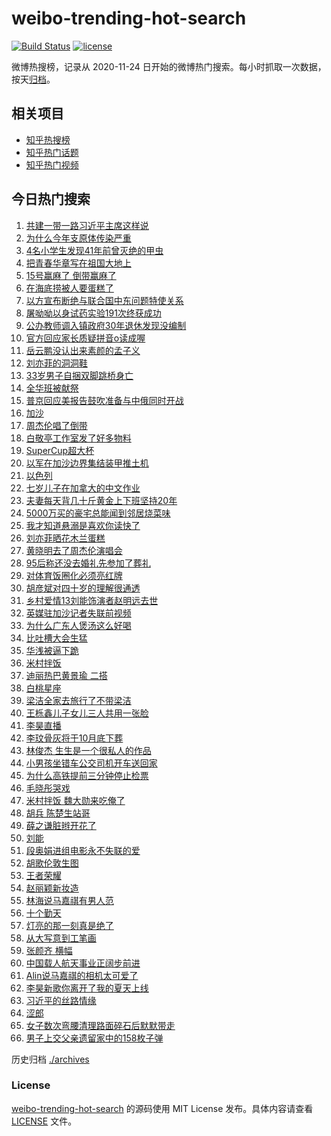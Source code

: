 # weibo-trending-hot-search

[![Build Status](https://github.com/justjavac/weibo-trending-hot-search/workflows/ci/badge.svg?branch=master)](https://github.com/justjavac/weibo-trending-hot-search/actions)
[![license](https://img.shields.io/github/license/justjavac/weibo-trending-hot-search)](https://github.com/justjavac/weibo-trending-hot-search/blob/master/LICENSE)

微博热搜榜，记录从 2020-11-24 日开始的微博热门搜索。每小时抓取一次数据，按天[归档](./archives)。

## 相关项目

- [知乎热搜榜](https://github.com/justjavac/zhihu-trending-top-search)
- [知乎热门话题](https://github.com/justjavac/zhihu-trending-hot-questions)
- [知乎热门视频](https://github.com/justjavac/zhihu-trending-hot-video)

## 今日热门搜索

<!-- BEGIN -->
<!-- 最后更新时间 Mon Oct 16 2023 05:04:48 GMT+0800 (China Standard Time) -->

1. [共建一带一路习近平主席这样说](https://s.weibo.com//weibo?q=%23%E5%85%B1%E5%BB%BA%E4%B8%80%E5%B8%A6%E4%B8%80%E8%B7%AF%E4%B9%A0%E8%BF%91%E5%B9%B3%E4%B8%BB%E5%B8%AD%E8%BF%99%E6%A0%B7%E8%AF%B4%23&Refer=new_time)
1. [为什么今年支原体传染严重](https://s.weibo.com//weibo?q=%E4%B8%BA%E4%BB%80%E4%B9%88%E4%BB%8A%E5%B9%B4%E6%94%AF%E5%8E%9F%E4%BD%93%E4%BC%A0%E6%9F%93%E4%B8%A5%E9%87%8D&t=31&band_rank=17&Refer=top)
1. [4名小学生发现41年前曾灭绝的甲虫](https://s.weibo.com//weibo?q=%234%E5%90%8D%E5%B0%8F%E5%AD%A6%E7%94%9F%E5%8F%91%E7%8E%B041%E5%B9%B4%E5%89%8D%E6%9B%BE%E7%81%AD%E7%BB%9D%E7%9A%84%E7%94%B2%E8%99%AB%23&t=31&band_rank=32&Refer=top)
1. [把青春华章写在祖国大地上](https://s.weibo.com//weibo?q=%23%E6%8A%8A%E9%9D%92%E6%98%A5%E5%8D%8E%E7%AB%A0%E5%86%99%E5%9C%A8%E7%A5%96%E5%9B%BD%E5%A4%A7%E5%9C%B0%E4%B8%8A%23&t=31&band_rank=3&Refer=top)
1. [15号赢麻了 倒带赢麻了](https://s.weibo.com//weibo?q=15%E5%8F%B7%E8%B5%A2%E9%BA%BB%E4%BA%86%20%E5%80%92%E5%B8%A6%E8%B5%A2%E9%BA%BB%E4%BA%86&t=31&band_rank=2&Refer=top)
1. [在海底捞被人要蛋糕了](https://s.weibo.com//weibo?q=%23%E5%9C%A8%E6%B5%B7%E5%BA%95%E6%8D%9E%E8%A2%AB%E4%BA%BA%E8%A6%81%E8%9B%8B%E7%B3%95%E4%BA%86%23&t=31&band_rank=1&Refer=top)
1. [以方宣布断绝与联合国中东问题特使关系](https://s.weibo.com//weibo?q=%23%E4%BB%A5%E6%96%B9%E5%AE%A3%E5%B8%83%E6%96%AD%E7%BB%9D%E4%B8%8E%E8%81%94%E5%90%88%E5%9B%BD%E4%B8%AD%E4%B8%9C%E9%97%AE%E9%A2%98%E7%89%B9%E4%BD%BF%E5%85%B3%E7%B3%BB%23&t=31&band_rank=7&Refer=top)
1. [屠呦呦以身试药实验191次终获成功](https://s.weibo.com//weibo?q=%23%E5%B1%A0%E5%91%A6%E5%91%A6%E4%BB%A5%E8%BA%AB%E8%AF%95%E8%8D%AF%E5%AE%9E%E9%AA%8C191%E6%AC%A1%E7%BB%88%E8%8E%B7%E6%88%90%E5%8A%9F%23&t=31&band_rank=22&Refer=top)
1. [公办教师调入镇政府30年退休发现没编制](https://s.weibo.com//weibo?q=%23%E5%85%AC%E5%8A%9E%E6%95%99%E5%B8%88%E8%B0%83%E5%85%A5%E9%95%87%E6%94%BF%E5%BA%9C30%E5%B9%B4%E9%80%80%E4%BC%91%E5%8F%91%E7%8E%B0%E6%B2%A1%E7%BC%96%E5%88%B6%23&t=31&band_rank=13&Refer=top)
1. [官方回应家长质疑拼音o读成喔](https://s.weibo.com//weibo?q=%23%E5%AE%98%E6%96%B9%E5%9B%9E%E5%BA%94%E5%AE%B6%E9%95%BF%E8%B4%A8%E7%96%91%E6%8B%BC%E9%9F%B3o%E8%AF%BB%E6%88%90%E5%96%94%23&t=31&band_rank=8&Refer=top)
1. [岳云鹏没认出来素颜的孟子义](https://s.weibo.com//weibo?q=%23%E5%B2%B3%E4%BA%91%E9%B9%8F%E6%B2%A1%E8%AE%A4%E5%87%BA%E6%9D%A5%E7%B4%A0%E9%A2%9C%E7%9A%84%E5%AD%9F%E5%AD%90%E4%B9%89%23&t=31&band_rank=47&Refer=top)
1. [刘亦菲的洞洞鞋](https://s.weibo.com//weibo?q=%23%E5%88%98%E4%BA%A6%E8%8F%B2%E7%9A%84%E6%B4%9E%E6%B4%9E%E9%9E%8B%23&t=31&band_rank=11&Refer=top)
1. [33岁男子自捆双脚跳桥身亡](https://s.weibo.com//weibo?q=%2333%E5%B2%81%E7%94%B7%E5%AD%90%E8%87%AA%E6%8D%86%E5%8F%8C%E8%84%9A%E8%B7%B3%E6%A1%A5%E8%BA%AB%E4%BA%A1%23&t=31&band_rank=14&Refer=top)
1. [全华班被献祭](https://s.weibo.com//weibo?q=%23%E5%85%A8%E5%8D%8E%E7%8F%AD%E8%A2%AB%E7%8C%AE%E7%A5%AD%23&t=31&band_rank=15&Refer=top)
1. [普京回应美报告鼓吹准备与中俄同时开战](https://s.weibo.com//weibo?q=%23%E6%99%AE%E4%BA%AC%E5%9B%9E%E5%BA%94%E7%BE%8E%E6%8A%A5%E5%91%8A%E9%BC%93%E5%90%B9%E5%87%86%E5%A4%87%E4%B8%8E%E4%B8%AD%E4%BF%84%E5%90%8C%E6%97%B6%E5%BC%80%E6%88%98%23&t=31&band_rank=20&Refer=top)
1. [加沙](https://s.weibo.com//weibo?q=%E5%8A%A0%E6%B2%99&t=31&band_rank=36&Refer=top)
1. [周杰伦唱了倒带](https://s.weibo.com//weibo?q=%E5%91%A8%E6%9D%B0%E4%BC%A6%E5%94%B1%E4%BA%86%E5%80%92%E5%B8%A6&t=31&band_rank=5&Refer=top)
1. [白敬亭工作室发了好多物料](https://s.weibo.com//weibo?q=%23%E7%99%BD%E6%95%AC%E4%BA%AD%E5%B7%A5%E4%BD%9C%E5%AE%A4%E5%8F%91%E4%BA%86%E5%A5%BD%E5%A4%9A%E7%89%A9%E6%96%99%23&t=31&band_rank=12&Refer=top)
1. [SuperCup超大杯](https://s.weibo.com//weibo?q=SuperCup%E8%B6%85%E5%A4%A7%E6%9D%AF&t=31&band_rank=18&Refer=top)
1. [以军在加沙边界集结装甲推土机](https://s.weibo.com//weibo?q=%23%E4%BB%A5%E5%86%9B%E5%9C%A8%E5%8A%A0%E6%B2%99%E8%BE%B9%E7%95%8C%E9%9B%86%E7%BB%93%E8%A3%85%E7%94%B2%E6%8E%A8%E5%9C%9F%E6%9C%BA%23&t=31&band_rank=44&Refer=top)
1. [以色列](https://s.weibo.com//weibo?q=%23%E4%BB%A5%E8%89%B2%E5%88%97%23&t=31&band_rank=23&Refer=top)
1. [七岁儿子在加拿大的中文作业](https://s.weibo.com//weibo?q=%23%E4%B8%83%E5%B2%81%E5%84%BF%E5%AD%90%E5%9C%A8%E5%8A%A0%E6%8B%BF%E5%A4%A7%E7%9A%84%E4%B8%AD%E6%96%87%E4%BD%9C%E4%B8%9A%23&t=31&band_rank=18&Refer=top)
1. [夫妻每天背几十斤黄金上下班坚持20年](https://s.weibo.com//weibo?q=%23%E5%A4%AB%E5%A6%BB%E6%AF%8F%E5%A4%A9%E8%83%8C%E5%87%A0%E5%8D%81%E6%96%A4%E9%BB%84%E9%87%91%E4%B8%8A%E4%B8%8B%E7%8F%AD%E5%9D%9A%E6%8C%8120%E5%B9%B4%23&t=31&band_rank=21&Refer=top)
1. [5000万买的豪宅总能闻到邻居烧菜味](https://s.weibo.com//weibo?q=%235000%E4%B8%87%E4%B9%B0%E7%9A%84%E8%B1%AA%E5%AE%85%E6%80%BB%E8%83%BD%E9%97%BB%E5%88%B0%E9%82%BB%E5%B1%85%E7%83%A7%E8%8F%9C%E5%91%B3%23&t=31&band_rank=9&Refer=top)
1. [我才知道悬溺是喜欢你读快了](https://s.weibo.com//weibo?q=%23%E6%88%91%E6%89%8D%E7%9F%A5%E9%81%93%E6%82%AC%E6%BA%BA%E6%98%AF%E5%96%9C%E6%AC%A2%E4%BD%A0%E8%AF%BB%E5%BF%AB%E4%BA%86%23&t=31&band_rank=4&Refer=top)
1. [刘亦菲晒花木兰蛋糕](https://s.weibo.com//weibo?q=%23%E5%88%98%E4%BA%A6%E8%8F%B2%E6%99%92%E8%8A%B1%E6%9C%A8%E5%85%B0%E8%9B%8B%E7%B3%95%23&t=31&band_rank=38&Refer=top)
1. [黄晓明去了周杰伦演唱会](https://s.weibo.com//weibo?q=%23%E9%BB%84%E6%99%93%E6%98%8E%E5%8E%BB%E4%BA%86%E5%91%A8%E6%9D%B0%E4%BC%A6%E6%BC%94%E5%94%B1%E4%BC%9A%23&t=31&band_rank=24&Refer=top)
1. [95后称还没去婚礼先参加了葬礼](https://s.weibo.com//weibo?q=%2395%E5%90%8E%E7%A7%B0%E8%BF%98%E6%B2%A1%E5%8E%BB%E5%A9%9A%E7%A4%BC%E5%85%88%E5%8F%82%E5%8A%A0%E4%BA%86%E8%91%AC%E7%A4%BC%23&t=31&band_rank=26&Refer=top)
1. [对体育饭圈化必须亮红牌](https://s.weibo.com//weibo?q=%23%E5%AF%B9%E4%BD%93%E8%82%B2%E9%A5%AD%E5%9C%88%E5%8C%96%E5%BF%85%E9%A1%BB%E4%BA%AE%E7%BA%A2%E7%89%8C%23&t=31&band_rank=8&Refer=top)
1. [胡彦斌对四十岁的理解很通透](https://s.weibo.com//weibo?q=%23%E8%83%A1%E5%BD%A6%E6%96%8C%E5%AF%B9%E5%9B%9B%E5%8D%81%E5%B2%81%E7%9A%84%E7%90%86%E8%A7%A3%E5%BE%88%E9%80%9A%E9%80%8F%23&t=31&band_rank=29&Refer=top)
1. [乡村爱情13刘能饰演者赵明远去世](https://s.weibo.com//weibo?q=%23%E4%B9%A1%E6%9D%91%E7%88%B1%E6%83%8513%E5%88%98%E8%83%BD%E9%A5%B0%E6%BC%94%E8%80%85%E8%B5%B5%E6%98%8E%E8%BF%9C%E5%8E%BB%E4%B8%96%23&t=31&band_rank=16&Refer=top)
1. [英媒驻加沙记者失联前视频](https://s.weibo.com//weibo?q=%23%E8%8B%B1%E5%AA%92%E9%A9%BB%E5%8A%A0%E6%B2%99%E8%AE%B0%E8%80%85%E5%A4%B1%E8%81%94%E5%89%8D%E8%A7%86%E9%A2%91%23&t=31&band_rank=31&Refer=top)
1. [为什么广东人煲汤这么好喝](https://s.weibo.com//weibo?q=%23%E4%B8%BA%E4%BB%80%E4%B9%88%E5%B9%BF%E4%B8%9C%E4%BA%BA%E7%85%B2%E6%B1%A4%E8%BF%99%E4%B9%88%E5%A5%BD%E5%96%9D%23&t=31&band_rank=40&Refer=top)
1. [比吐槽大会生猛](https://s.weibo.com//weibo?q=%23%E6%AF%94%E5%90%90%E6%A7%BD%E5%A4%A7%E4%BC%9A%E7%94%9F%E7%8C%9B%23&t=31&band_rank=27&Refer=top)
1. [华浅被逼下跪](https://s.weibo.com//weibo?q=%23%E5%8D%8E%E6%B5%85%E8%A2%AB%E9%80%BC%E4%B8%8B%E8%B7%AA%23&t=31&band_rank=30&Refer=top)
1. [米村拌饭](https://s.weibo.com//weibo?q=%E7%B1%B3%E6%9D%91%E6%8B%8C%E9%A5%AD&t=31&band_rank=6&Refer=top)
1. [迪丽热巴黄景瑜 二搭](https://s.weibo.com//weibo?q=%E8%BF%AA%E4%B8%BD%E7%83%AD%E5%B7%B4%E9%BB%84%E6%99%AF%E7%91%9C%20%E4%BA%8C%E6%90%AD&t=31&band_rank=42&Refer=top)
1. [白桃星座](https://s.weibo.com//weibo?q=%E7%99%BD%E6%A1%83%E6%98%9F%E5%BA%A7&t=31&band_rank=10&Refer=top)
1. [梁洁全家去旅行了不带梁洁](https://s.weibo.com//weibo?q=%23%E6%A2%81%E6%B4%81%E5%85%A8%E5%AE%B6%E5%8E%BB%E6%97%85%E8%A1%8C%E4%BA%86%E4%B8%8D%E5%B8%A6%E6%A2%81%E6%B4%81%23&t=31&band_rank=48&Refer=top)
1. [王栎鑫儿子女儿三人共用一张脸](https://s.weibo.com//weibo?q=%23%E7%8E%8B%E6%A0%8E%E9%91%AB%E5%84%BF%E5%AD%90%E5%A5%B3%E5%84%BF%E4%B8%89%E4%BA%BA%E5%85%B1%E7%94%A8%E4%B8%80%E5%BC%A0%E8%84%B8%23&t=31&band_rank=46&Refer=top)
1. [李昊直播](https://s.weibo.com//weibo?q=%E6%9D%8E%E6%98%8A%E7%9B%B4%E6%92%AD&t=31&band_rank=33&Refer=top)
1. [李玟骨灰将于10月底下葬](https://s.weibo.com//weibo?q=%23%E6%9D%8E%E7%8E%9F%E9%AA%A8%E7%81%B0%E5%B0%86%E4%BA%8E10%E6%9C%88%E5%BA%95%E4%B8%8B%E8%91%AC%23&t=31&band_rank=28&Refer=top)
1. [林俊杰 生生是一个很私人的作品](https://s.weibo.com//weibo?q=%E6%9E%97%E4%BF%8A%E6%9D%B0%20%E7%94%9F%E7%94%9F%E6%98%AF%E4%B8%80%E4%B8%AA%E5%BE%88%E7%A7%81%E4%BA%BA%E7%9A%84%E4%BD%9C%E5%93%81&t=31&band_rank=35&Refer=top)
1. [小男孩坐错车公交司机开车送回家](https://s.weibo.com//weibo?q=%23%E5%B0%8F%E7%94%B7%E5%AD%A9%E5%9D%90%E9%94%99%E8%BD%A6%E5%85%AC%E4%BA%A4%E5%8F%B8%E6%9C%BA%E5%BC%80%E8%BD%A6%E9%80%81%E5%9B%9E%E5%AE%B6%23&t=31&band_rank=45&Refer=top)
1. [为什么高铁提前三分钟停止检票](https://s.weibo.com//weibo?q=%23%E4%B8%BA%E4%BB%80%E4%B9%88%E9%AB%98%E9%93%81%E6%8F%90%E5%89%8D%E4%B8%89%E5%88%86%E9%92%9F%E5%81%9C%E6%AD%A2%E6%A3%80%E7%A5%A8%23&t=31&band_rank=41&Refer=top)
1. [毛晓彤哭戏](https://s.weibo.com//weibo?q=%23%E6%AF%9B%E6%99%93%E5%BD%A4%E5%93%AD%E6%88%8F%23&t=31&band_rank=34&Refer=top)
1. [米村拌饭 魏大勋来吃俺了](https://s.weibo.com//weibo?q=%E7%B1%B3%E6%9D%91%E6%8B%8C%E9%A5%AD%20%E9%AD%8F%E5%A4%A7%E5%8B%8B%E6%9D%A5%E5%90%83%E4%BF%BA%E4%BA%86&t=31&band_rank=17&Refer=top)
1. [胡兵 陈楚生站哥](https://s.weibo.com//weibo?q=%E8%83%A1%E5%85%B5%20%E9%99%88%E6%A5%9A%E7%94%9F%E7%AB%99%E5%93%A5&t=31&band_rank=33&Refer=top)
1. [薛之谦脏辫开花了](https://s.weibo.com//weibo?q=%23%E8%96%9B%E4%B9%8B%E8%B0%A6%E8%84%8F%E8%BE%AB%E5%BC%80%E8%8A%B1%E4%BA%86%23&t=31&band_rank=44&Refer=top)
1. [刘能](https://s.weibo.com//weibo?q=%E5%88%98%E8%83%BD&t=31&band_rank=34&Refer=top)
1. [段奥娟进组电影永不失联的爱](https://s.weibo.com//weibo?q=%23%E6%AE%B5%E5%A5%A5%E5%A8%9F%E8%BF%9B%E7%BB%84%E7%94%B5%E5%BD%B1%E6%B0%B8%E4%B8%8D%E5%A4%B1%E8%81%94%E7%9A%84%E7%88%B1%23&t=31&band_rank=31&Refer=top)
1. [胡歌伦敦生图](https://s.weibo.com//weibo?q=%23%E8%83%A1%E6%AD%8C%E4%BC%A6%E6%95%A6%E7%94%9F%E5%9B%BE%23&t=31&band_rank=28&Refer=top)
1. [王者荣耀](https://s.weibo.com//weibo?q=%E7%8E%8B%E8%80%85%E8%8D%A3%E8%80%80&t=31&band_rank=43&Refer=top)
1. [赵丽颖新妆造](https://s.weibo.com//weibo?q=%23%E8%B5%B5%E4%B8%BD%E9%A2%96%E6%96%B0%E5%A6%86%E9%80%A0%23&t=31&band_rank=39&Refer=top)
1. [林海说马嘉祺有男人范](https://s.weibo.com//weibo?q=%23%E6%9E%97%E6%B5%B7%E8%AF%B4%E9%A9%AC%E5%98%89%E7%A5%BA%E6%9C%89%E7%94%B7%E4%BA%BA%E8%8C%83%23&t=31&band_rank=35&Refer=top)
1. [十个勤天](https://s.weibo.com//weibo?q=%E5%8D%81%E4%B8%AA%E5%8B%A4%E5%A4%A9&t=31&band_rank=19&Refer=top)
1. [灯亮的那一刻真是绝了](https://s.weibo.com//weibo?q=%23%E7%81%AF%E4%BA%AE%E7%9A%84%E9%82%A3%E4%B8%80%E5%88%BB%E7%9C%9F%E6%98%AF%E7%BB%9D%E4%BA%86%23&t=31&band_rank=48&Refer=top)
1. [从大写意到工笔画](https://s.weibo.com//weibo?q=%23%E4%BB%8E%E5%A4%A7%E5%86%99%E6%84%8F%E5%88%B0%E5%B7%A5%E7%AC%94%E7%94%BB%23&Refer=new_time)
1. [张颜齐 横幅](https://s.weibo.com//weibo?q=%E5%BC%A0%E9%A2%9C%E9%BD%90%20%E6%A8%AA%E5%B9%85&t=31&band_rank=49&Refer=top)
1. [中国载人航天事业正阔步前进](https://s.weibo.com//weibo?q=%23%E4%B8%AD%E5%9B%BD%E8%BD%BD%E4%BA%BA%E8%88%AA%E5%A4%A9%E4%BA%8B%E4%B8%9A%E6%AD%A3%E9%98%94%E6%AD%A5%E5%89%8D%E8%BF%9B%23&t=31&band_rank=3&Refer=top)
1. [Alin说马嘉祺的相机太可爱了](https://s.weibo.com//weibo?q=%23Alin%E8%AF%B4%E9%A9%AC%E5%98%89%E7%A5%BA%E7%9A%84%E7%9B%B8%E6%9C%BA%E5%A4%AA%E5%8F%AF%E7%88%B1%E4%BA%86%23&t=31&band_rank=29&Refer=top)
1. [李昊新歌你离开了我的夏天上线](https://s.weibo.com//weibo?q=%23%E6%9D%8E%E6%98%8A%E6%96%B0%E6%AD%8C%E4%BD%A0%E7%A6%BB%E5%BC%80%E4%BA%86%E6%88%91%E7%9A%84%E5%A4%8F%E5%A4%A9%E4%B8%8A%E7%BA%BF%23&t=31&band_rank=41&Refer=top)
1. [习近平的丝路情缘](https://s.weibo.com//weibo?q=%23%E4%B9%A0%E8%BF%91%E5%B9%B3%E7%9A%84%E4%B8%9D%E8%B7%AF%E6%83%85%E7%BC%98%23&Refer=new_time)
1. [涩郎](https://s.weibo.com//weibo?q=%E6%B6%A9%E9%83%8E&t=31&band_rank=25&Refer=top)
1. [女子数次弯腰清理路面碎石后默默带走](https://s.weibo.com//weibo?q=%23%E5%A5%B3%E5%AD%90%E6%95%B0%E6%AC%A1%E5%BC%AF%E8%85%B0%E6%B8%85%E7%90%86%E8%B7%AF%E9%9D%A2%E7%A2%8E%E7%9F%B3%E5%90%8E%E9%BB%98%E9%BB%98%E5%B8%A6%E8%B5%B0%23&t=31&band_rank=37&Refer=top)
1. [男子上交父亲遗留家中的158枚子弹](https://s.weibo.com//weibo?q=%23%E7%94%B7%E5%AD%90%E4%B8%8A%E4%BA%A4%E7%88%B6%E4%BA%B2%E9%81%97%E7%95%99%E5%AE%B6%E4%B8%AD%E7%9A%84158%E6%9E%9A%E5%AD%90%E5%BC%B9%23&t=31&band_rank=50&Refer=top)

<!-- END -->

历史归档 [./archives](./archives)

### License

[weibo-trending-hot-search](https://github.com/justjavac/weibo-trending-hot-search) 的源码使用 MIT License
发布。具体内容请查看 [LICENSE](./LICENSE) 文件。
